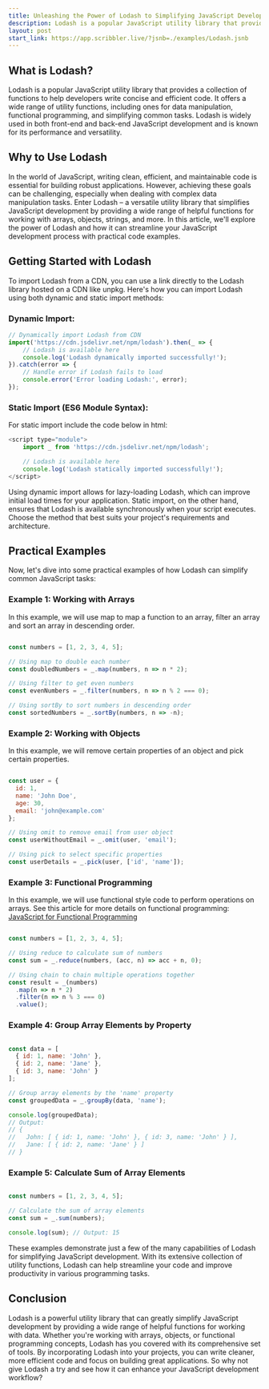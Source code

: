 ```yaml
---
title: Unleashing the Power of Lodash to Simplifying JavaScript Development
description: Lodash is a popular JavaScript utility library that provides a collection of functions to help developers write concise and efficient code. It offers a wide range of utility functions, including ones for data manipulation, functional programming, and simplifying common tasks.
layout: post
start_link: https://app.scribbler.live/?jsnb=./examples/Lodash.jsnb
---
```



## What is Lodash?
Lodash is a popular JavaScript utility library that provides a collection of functions to help developers write concise and efficient code. It offers a wide range of utility functions, including ones for data manipulation, functional programming, and simplifying common tasks. Lodash is widely used in both front-end and back-end JavaScript development and is known for its performance and versatility.

## Why to Use Lodash
In the world of JavaScript, writing clean, efficient, and maintainable code is essential for building robust applications. However, achieving these goals can be challenging, especially when dealing with complex data manipulation tasks. Enter Lodash – a versatile utility library that simplifies JavaScript development by providing a wide range of helpful functions for working with arrays, objects, strings, and more. In this article, we'll explore the power of Lodash and how it can streamline your JavaScript development process with practical code examples.


## Getting Started with Lodash

To import Lodash from a CDN, you can use a link directly to the Lodash library hosted on a CDN like unpkg. Here's how you can import Lodash using both dynamic and static import methods:

### Dynamic Import:
```javascript
// Dynamically import Lodash from CDN
import('https://cdn.jsdelivr.net/npm/lodash').then(_ => {
    // Lodash is available here
    console.log('Lodash dynamically imported successfully!');
}).catch(error => {
    // Handle error if Lodash fails to load
    console.error('Error loading Lodash:', error);
});
```

### Static Import (ES6 Module Syntax):
For static import include the code below in html:

```javascript
<script type="module">
    import _ from 'https://cdn.jsdelivr.net/npm/lodash';

    // Lodash is available here
    console.log('Lodash statically imported successfully!');
</script>
```


Using dynamic import allows for lazy-loading Lodash, which can improve initial load times for your application. Static import, on the other hand, ensures that Lodash is available synchronously when your script executes. Choose the method that best suits your project's requirements and architecture.


## Practical Examples
Now, let's dive into some practical examples of how Lodash can simplify common JavaScript tasks:

### Example 1: Working with Arrays
In this example, we will use map to map a function to an array, filter an array and sort an array in descending order.
```javascript

const numbers = [1, 2, 3, 4, 5];

// Using map to double each number
const doubledNumbers = _.map(numbers, n => n * 2);

// Using filter to get even numbers
const evenNumbers = _.filter(numbers, n => n % 2 === 0);

// Using sortBy to sort numbers in descending order
const sortedNumbers = _.sortBy(numbers, n => -n);
```

### Example 2: Working with Objects
In this example, we will remove certain properties of an object and pick certain properties.

```javascript

const user = {
  id: 1,
  name: 'John Doe',
  age: 30,
  email: 'john@example.com'
};

// Using omit to remove email from user object
const userWithoutEmail = _.omit(user, 'email');

// Using pick to select specific properties
const userDetails = _.pick(user, ['id', 'name']);
```

### Example 3: Functional Programming
In this example, we will use functional style code to perform operations on arrays. See this article for more details on functional programming: [JavaScript for Functional Programming](https://scribbler.live/2023/03/13/JavaScript-for-Functional-Programming.html)

```javascript

const numbers = [1, 2, 3, 4, 5];

// Using reduce to calculate sum of numbers
const sum = _.reduce(numbers, (acc, n) => acc + n, 0);

// Using chain to chain multiple operations together
const result = _(numbers)
  .map(n => n * 2)
  .filter(n => n % 3 === 0)
  .value();
```


### Example 4: Group Array Elements by Property
```javascript

const data = [
  { id: 1, name: 'John' },
  { id: 2, name: 'Jane' },
  { id: 3, name: 'John' }
];

// Group array elements by the 'name' property
const groupedData = _.groupBy(data, 'name');

console.log(groupedData);
// Output:
// {
//   John: [ { id: 1, name: 'John' }, { id: 3, name: 'John' } ],
//   Jane: [ { id: 2, name: 'Jane' } ]
// }
```

### Example 5: Calculate Sum of Array Elements
```javascript

const numbers = [1, 2, 3, 4, 5];

// Calculate the sum of array elements
const sum = _.sum(numbers);

console.log(sum); // Output: 15
```

These examples demonstrate just a few of the many capabilities of Lodash for simplifying JavaScript development. With its extensive collection of utility functions, Lodash can help streamline your code and improve productivity in various programming tasks.

## Conclusion
Lodash is a powerful utility library that can greatly simplify JavaScript development by providing a wide range of helpful functions for working with data. Whether you're working with arrays, objects, or functional programming concepts, Lodash has you covered with its comprehensive set of tools. By incorporating Lodash into your projects, you can write cleaner, more efficient code and focus on building great applications. So why not give Lodash a try and see how it can enhance your JavaScript development workflow?
